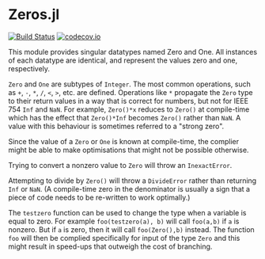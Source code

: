 # Zeros.jl

[![Build Status](https://travis-ci.org/perrutquist/Zeros.jl.svg?branch=master)](https://travis-ci.org/perrutquist/Zeros.jl)
[![codecov.io](http://codecov.io/github/perrutquist/Zeros.jl/coverage.svg?branch=master)](http://codecov.io/github/perrutquist/Zeros.jl?branch=master)

This module provides singular datatypes named Zero and One. All instances of each datatype are identical, and represent the values zero and one, respectively.

`Zero` and `One` are subtypes of `Integer`. The most common operations, such as `+`, `-`, `*`, `/`, `<`, `>`, etc. are defined. Operations like `*` propagate the `Zero` type to their return values in a way that is correct for numbers, but not for IEEE 754 `Inf` and `NaN`. For example, `Zero()*x` reduces to `Zero()` at compile-time which has the effect that `Zero()*Inf` becomes `Zero()` rather than `NaN`. A value with this behaviour is sometimes referred to a "strong zero".

Since the value of a `Zero` or `One` is known at compile-time, the complier might be able to make optimisations that might not be possible otherwise.

Trying to convert a nonzero value to `Zero` will throw an `InexactError`.

Attempting to divide by `Zero()` will throw a `DivideError` rather than returning `Inf` or `NaN`.
(A compile-time zero in the denominator is usually a sign that a piece of code needs to be re-written to work optimally.)

The `testzero` function can be used to change the type when a variable is equal to zero. For example `foo(testzero(a), b)` will call `foo(a,b)` if `a` is nonzero. But if `a` is zero, then it will call `foo(Zero(),b)` instead. The function `foo` will then be complied specifically for input of the type `Zero` and this might result in speed-ups that outweigh the cost of branching.
